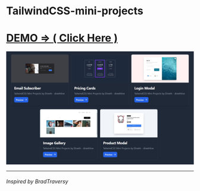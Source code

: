 <h1>TailwindCSS-mini-projects </h1>

<h1><a href="http://tailwindcss-miniprojects.html-5.me/">
DEMO => ( Click Here ) </a></h1>

<img src="all_min_projects_screenshots.png"/>

<hr>
<h6> Inspired by BradTraversy </h6>
